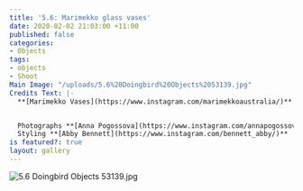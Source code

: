 ```yaml
---
title: '5.6: Marimekko glass vases'
date: 2020-02-02 21:03:00 +11:00
published: false
categories:
- Objects
tags:
- objects
- Shoot
Main Image: "/uploads/5.6%20Doingbird%20Objects%2053139.jpg"
Credits Text: |-
  **[Marimekko Vases](https://www.instagram.com/marimekkoaustralia/)**


  Photographs **[Anna Pogossova](https://www.instagram.com/annapogossova/)** at **[B&A](https://www.instagram.com/barepsau/)**
  Styling **[Abby Bennett](https://www.instagram.com/bennett_abby/)**
is featured?: true
layout: gallery
---
```


![5.6 Doingbird Objects 53139.jpg](/uploads/5.6%20Doingbird%20Objects%2053139.jpg)
